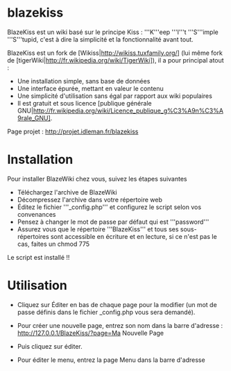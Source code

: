 blazekiss
=========

BlazeKiss est un wiki basé sur le principe Kiss : '''K'''eep '''I'''t '''S'''imple '''S'''tupid, c'est à dire la simplicité et la fonctionnalité avant tout.

BlazeKiss est un fork de [Wikiss|http://wikiss.tuxfamily.org/] (lui même fork de [tigerWiki|http://fr.wikipedia.org/wiki/TigerWiki]), il a pour principal atout :

* Une installation simple, sans base de données
* Une interface épurée, mettant en valeur le contenu
* Une simplicité d'utilisation sans égal par rapport aux wiki populaires
* Il est gratuit et sous licence [publique générale GNU|http://fr.wikipedia.org/wiki/Licence_publique_g%C3%A9n%C3%A9rale_GNU].


Page projet : http://projet.idleman.fr/blazekiss

Installation
=========

Pour installer BlazeWiki chez vous, suivez les étapes suivantes

* Téléchargez l'archive de BlazeWiki
* Décompressez l'archive dans votre répertoire web
* Éditez le fichier '''_config.php''' et configurez le script selon vos convenances
* Pensez à changer le mot de passe par défaut qui est '''password'''
* Assurez vous que le répertoire '''BlazeKiss''' et tous ses sous-répertoires sont accessible en écriture et en lecture, si ce n'est pas le cas, faites un chmod 775

Le script est installé !! 

Utilisation
=========

* Cliquez sur Éditer en bas de chaque page pour la modifier (un mot de passe définis dans le fichier _config.php vous sera demandé).
* Pour créer une nouvelle page, entrez son nom dans la barre d'adresse : http://127.0.0.1/BlazeKiss/?page=Ma Nouvelle Page

* Puis cliquez sur éditer.
* Pour éditer le menu, entrez la page Menu dans la barre d'adresse